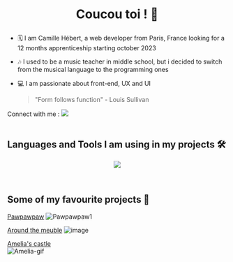 # <p align="center">Coucou toi ! 👋</p>

- 🗓️ I am Camille Hébert, a web developer from Paris, France looking for a 12 months apprenticeship starting october 2023
  
- 🎶 I used to be a music teacher in middle school, but i decided to switch from the musical language to the programming ones
  
- 💻 I am passionate about front-end, UX and UI

  > "Form follows function" - Louis Sullivan


Connect with me : <a href="https://www.linkedin.com/in/camille-hebert-dev/">
    <img src="https://skillicons.dev/icons?i=linkedin" />
  </a>
</br>
</br>

## Languages and Tools I am using in my projects 🛠️

<p align="center">
  <a href="https://skillicons.dev">
    <img src="https://skillicons.dev/icons?i=html,css,js,react,tailwind,laravel,php,vscode,git,github,figma,jest,mysql,mongodb,nodejs,express&perline=4" />
  </a>
</p>
</br>

## Some of my favourite projects 💪

 
 <a href="https://github.com/camhbrt/pawpawpaw">Pawpawpaw</a>
  ![Pawpawpaw1](https://github.com/camhbrt/around_the_meuble/assets/119520577/2e36a542-f11e-4d66-be46-f87530b97409)


  <a href="https://github.com/camhbrt/around_the_meuble">Around the meuble</a>
  ![image](https://github.com/adatechschool/projet_collectif_dataviz-sncf_camille_mischael_guillaume/assets/119520577/96407ba1-d07d-4da6-991f-d741e04de139)


  <a href="https://github.com/camhbrt/amelias_castle">Amelia's castle</a>
  </br>
  ![Amelia-gif](https://github.com/camhbrt/camhbrt/assets/119520577/d5b695cc-23e8-4dd3-b197-a34618e3af84)


